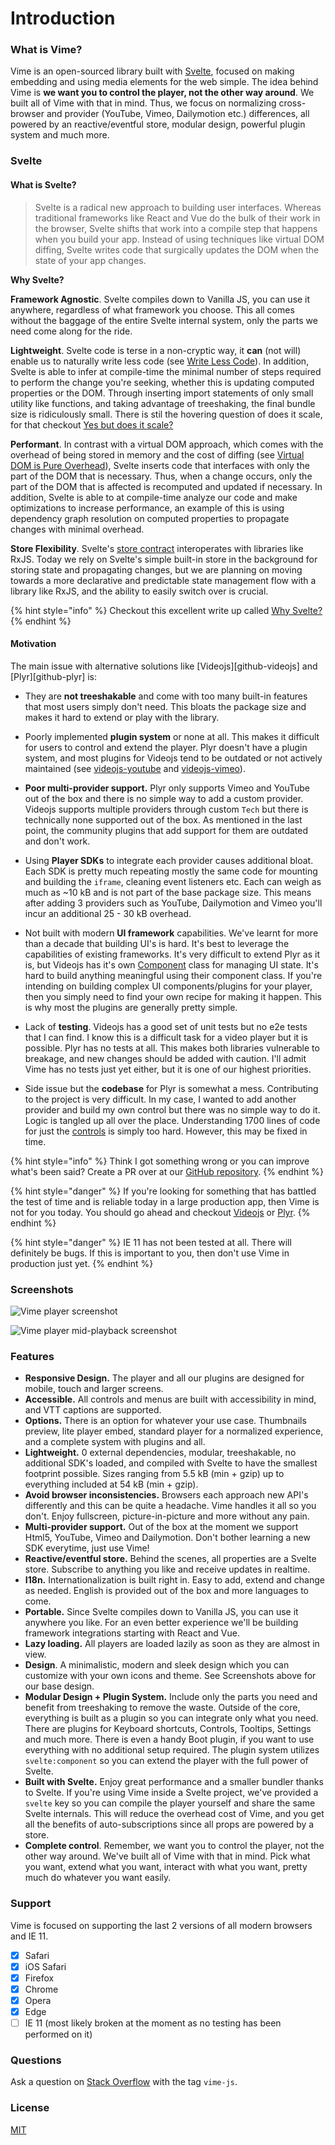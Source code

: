 # Introduction

### What is Vime?

Vime is an open-sourced library built with [Svelte](https://svelte.dev/), focused on making embedding and using media elements for the web simple. The idea behind Vime is **we want you to control the player, not the other way around**. We built all of Vime with that in mind. Thus, we focus on normalizing cross-browser and provider \(YouTube, Vimeo, Dailymotion etc.\) differences, all powered by an reactive/eventful store, modular design, powerful plugin system and much more.

### Svelte

#### **What is Svelte?**

> Svelte is a radical new approach to building user interfaces. Whereas traditional frameworks like React and Vue do the bulk of their work in the browser, Svelte shifts that work into a compile step that happens when you build your app. Instead of using techniques like virtual DOM diffing, Svelte writes code that surgically updates the DOM when the state of your app changes.

**Why Svelte?**

**Framework Agnostic**. Svelte compiles down to Vanilla JS, you can use it anywhere, regardless of what framework you choose. This all comes without the baggage of the entire Svelte internal system, only the parts we need come along for the ride.

**Lightweight**. Svelte code is terse in a non-cryptic way, it **can** \(not will\) enable us to naturally write less code \(see [Write Less Code](https://svelte.dev/blog/write-less-code)\). In addition, Svelte is able to infer at compile-time the minimal number of steps required to perform the change you're seeking, whether this is updating computed properties or the DOM. Through inserting import statements of only small utility like functions, and taking advantage of treeshaking, the final bundle size is ridiculously small. There is stil the hovering question of does it scale, for that checkout [Yes but does it scale?](https://github.com/sveltejs/svelte/issues/2546)

**Performant**. In contrast with a virtual DOM approach, which comes with the overhead of being stored in memory and the cost of diffing \(see [Virtual DOM is Pure Overhead](https://svelte.dev/blog/virtual-dom-is-pure-overhead)\), Svelte inserts code that interfaces with only the part of the DOM that is necessary. Thus, when a change occurs, only the part of the DOM that is affected is recomputed and updated if necessary. In addition, Svelte is able to at compile-time analyze our code and make optimizations to increase performance, an example of this is using dependency graph resolution on computed properties to propagate changes with minimal overhead.

**Store Flexibility**. Svelte's [store contract](https://svelte.dev/docs#svelte_store) interoperates with libraries like RxJS. Today we rely on Svelte's simple built-in store in the background for storing state and propagating changes, but we are planning on moving towards a more declarative and predictable state management flow with a library like RxJS, and the ability to easily switch over is crucial.

{% hint style="info" %}
Checkout this excellent write up called [Why Svelte?](https://github.com/feltcoop/why-svelte)
{% endhint %}

#### Motivation

The main issue with alternative solutions like [Videojs][github-videojs] and [Plyr][github-plyr] is:

* They are **not treeshakable** and come with too many built-in features that most users simply don't need. This 
bloats the package size and makes it hard to extend or play with the library.

* Poorly implemented **plugin system** or none at all. This makes it difficult for users
to control and extend the player. Plyr doesn't have a plugin system, and most plugins for Videojs 
tend to be outdated or not actively maintained (see [videojs-youtube](https://github.com/videojs/videojs-youtube/issues/547) and
[videojs-vimeo](https://github.com/videojs/videojs-vimeo/issues/151)).

* **Poor multi-provider support.** Plyr only supports Vimeo and YouTube out of the box and there
is no simple way to add a custom provider. Videojs supports multiple providers through custom `Tech`
but there is technically none supported out of the box. As mentioned in the last point, the community plugins 
that add support for them are outdated and don't work.

* Using **Player SDKs** to integrate each provider causes additional bloat. Each SDK is pretty much
repeating mostly the same code for mounting and building the `iframe`, cleaning event listeners etc. 
Each can weigh as much as ~10 kB and is not part of the base package size. This means after adding 
3 providers such as YouTube, Dailymotion and Vimeo you'll incur an additional 25 - 30 kB overhead.

* Not built with modern **UI framework** capabilities. We've learnt for more than a decade that 
building UI's is hard. It's best to leverage the capabilities of existing frameworks. It's very difficult
to extend Plyr as it is, but Videojs has it's own [Component](https://github.com/videojs/video.js/blob/master/src/js/component.js)
class for managing UI state. It's hard to build anything meaningful using their component class. 
If you're intending on building complex UI components/plugins for your player, then you simply need to find your 
own recipe for making it happen. This is why most the plugins are generally pretty simple.

* Lack of **testing**. Videojs has a good set of unit tests but no e2e tests that I can find. I know this is
a difficult task for a video player but it is possible. Plyr has no tests at all. This makes both libraries
vulnerable to breakage, and new changes should be added with caution. I'll admit Vime has no 
tests just yet either, but it is one of our highest priorities.

* Side issue but the **codebase** for Plyr is somewhat a mess. Contributing to the project is very difficult. In my case, 
I wanted to add another provider and build my own control but there was no simple way to do it. Logic is tangled up all over the
place. Understanding 1700 lines of code for just the [controls](https://github.com/sampotts/plyr/blob/master/src/js/controls.js)
is simply too hard. However, this may be fixed in time.

{% hint style="info" %}
Think I got something wrong or you can improve what's been said? Create a PR over at our [GitHub repository](https://github.com/vime-js/vime). 
{% endhint %}

{% hint style="danger" %}
If you're looking for something that has battled the test of time and is reliable today in a large production app, then Vime is not for you today. You should go ahead and checkout [Videojs](https://github.com/videojs/video.js) or [Plyr](https://github.com/sampotts/plyr). 
{% endhint %}

{% hint style="danger" %}
 IE 11 has not been tested at all. There will definitely be bugs. If this is important to you, then don't use Vime in production just yet.
{% endhint %}

### Screenshots

![Vime player screenshot](.gitbook/assets/player-example.png)

![Vime player mid-playback screenshot](.gitbook/assets/player-example-2.png)

### Features

* **Responsive Design.** The player and all our plugins are designed for mobile, touch and larger screens.
* **Accessible.** All controls and menus are built with accessibility in mind, and VTT captions are supported.
* **Options.** There is an option for whatever your use case. Thumbnails preview, lite player embed, standard player for a normalized experience, and a complete system with plugins and all.
* **Lightweight.** 0 external dependencies, modular, treeshakable, no additional SDK's loaded, and compiled with Svelte to have the smallest footprint possible. Sizes ranging from 5.5 kB \(min + gzip\) up to everything included at 54 kB \(min + gzip\).
* **Avoid browser inconsistencies.** Browsers each approach new API's differently and this can be quite a headache. Vime handles it all so you don't. Enjoy fullscreen, picture-in-picture and more without any pain.
* **Multi-provider support.** Out of the box at the moment we support Html5, YouTube, Vimeo and Dailymotion. Don't bother learning a new SDK everytime, just use Vime!
* **Reactive/eventful store.** Behind the scenes, all properties are a Svelte store. Subscribe to anything you like and receive updates in realtime.
* **I18n.** Internationalization is built right in. Easy to add, extend and change as needed. English is provided out of the box and more languages to come.
* **Portable.** Since Svelte compiles down to Vanilla JS, you can use it anywhere you like. For an even better experience we'll be building framework integrations starting with React and Vue.
* **Lazy loading.** All players are loaded lazily as soon as they are almost in view.
* **Design**. A minimalistic, modern and sleek design which you can customize with your own icons and theme. See Screenshots above for our base design.
* **Modular Design + Plugin System.** Include only the parts you need and benefit from treeshaking to remove the waste. Outside of the core, everything is built as a plugin so you can integrate only what you need. There are plugins for Keyboard shortcuts, Controls, Tooltips, Settings and much more. There is even a handy Boot plugin, if you want to use everything with no additional setup required. The plugin system utilizes `svelte:component` so you can extend the player with the full power of Svelte.
* **Built with Svelte.** Enjoy great performance and a smaller bundler thanks to Svelte. If you're using Vime inside a Svelte project, we've provided a `svelte` key so you can compile the player yourself and share the same Svelte internals. This will reduce the overhead cost of Vime, and you get all the benefits of auto-subscriptions since all props are powered by a store.
* **Complete control**. Remember, we want you to control the player, not the other way around. We've built all of Vime with that in mind. Pick what you want, extend what you want, interact with what you want, pretty much do whatever you want easily.

### Support

Vime is focused on supporting the last 2 versions of all modern browsers and IE 11.

* [x]  Safari
* [x]  iOS Safari
* [x]  Firefox
* [x]  Chrome
* [x]  Opera
* [x]  Edge
* [ ]  IE 11 \(most likely broken at the moment as no testing has been performed on it\)

### Questions

Ask a question on [Stack Overflow](https://stackoverflow.com/questions/tagged/vime-js) with the tag `vime-js`.

### License

[MIT](https://github.com/vime-js/vime/blob/master/LICENSE)

